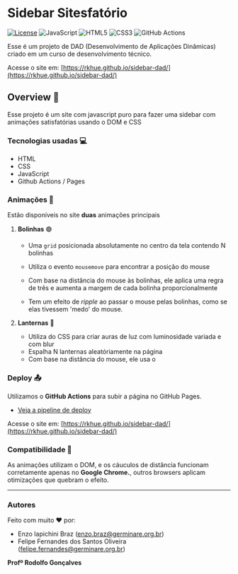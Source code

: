 # Sidebar Sitesfatório 
[![License](https://img.shields.io/github/license/Ileriayo/markdown-badges?style=for-the-badge)](./LICENSE)
![JavaScript](https://img.shields.io/badge/javascript-%23323330.svg?style=for-the-badge&logo=javascript&logoColor=%23F7DF1E)
![HTML5](https://img.shields.io/badge/html5-%23E34F26.svg?style=for-the-badge&logo=html5&logoColor=white)
![CSS3](https://img.shields.io/badge/css3-%231572B6.svg?style=for-the-badge&logo=css3&logoColor=white)
![GitHub Actions](https://img.shields.io/badge/github%20actions-%232671E5.svg?style=for-the-badge&logo=githubactions&logoColor=white)


Esse é um projeto de DAD (Desenvolvimento de Aplicações Dinâmicas) criado em um curso de desenvolvimento técnico.

Acesse o site em: [https://rkhue.github.io/sidebar-dad/](https://rkhue.github.io/sidebar-dad/)

## Overview 🌠
Esse projeto é um site com javascript puro para fazer uma sidebar com animações satisfatórias usando o DOM e CSS

### Tecnologias usadas 💻
* HTML
* CSS
* JavaScript
* Github Actions / Pages


### Animações 💃
Estão disponíveis no site **duas** animações principais

1. **Bolinhas** 🟣
    - Uma `grid` posicionada absolutamente no centro da tela contendo N bolinhas

    - Utiliza o evento `mousemove` para encontrar a posição do mouse

    - Com base na distância do mouse às bolinhas, ele aplica uma regra de três e aumenta a margem de cada bolinha proporcionalmente

    - Tem um efeito de *ripple* ao passar o mouse pelas bolinhas, como se elas tivessem 'medo' do mouse.
    
2. **Lanternas** 🔦
    - Utiliza do CSS para criar auras de luz com luminosidade variada e com blur
    - Espalha N lanternas aleatóriamente na página
    - Com base na distância do mouse, ele usa o 

### Deploy 📤
Utilizamos o **GitHub Actions** para subir a página no GitHub Pages.

- [Veja a pipeline de deploy](/.github/workflows/ci.yml)

Acesse o site em: [https://rkhue.github.io/sidebar-dad/](https://rkhue.github.io/sidebar-dad/)

### Compatibilidade 🦽
As animações utilizam o DOM, e os cáuculos de distância funcionam corretamente apenas no **Google Chrome.**, outros browsers aplicam otimizações que quebram o efeito.

---

### Autores  
Feito com muito ❤️ por:
- Enzo Iapichini Braz (enzo.braz@germinare.org.br)
- Felipe Fernandes dos Santos Oliveira (felipe.fernandes@germinare.org.br)

**Profº Rodolfo Gonçalves**
